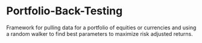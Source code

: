 # Portfolio-Back-Testing
Framework for pulling data for a portfolio of equities or currencies and using a random walker to find best parameters to maximize risk adjusted returns.
